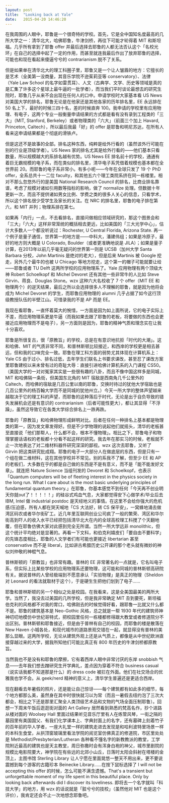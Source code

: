 ```yaml
---
layout: post
title:  "Looking back at Yale"
date:   2015-04-20 14:46:20
---
```


在我周围的人眼中，耶鲁是一个很奇特的学校。首先，它是全中国知名度最高的几所大学之一：清华北大，哈佛耶鲁，牛津剑桥，再往下可能才轮得着 MIT 和斯坦福。几乎所有拿到了耶鲁 offer 并最后选择去耶鲁的人都无法否认这个「名校光环」在自己的选择中起了一定的作用，而甚至就连我最后作出了放弃耶鲁的选择，可能也和现在看起来傻逼兮兮的 contrarianism 脱不了关系。

但是如果单在清华北大的理工科圈子里，耶鲁又是一个让人皱眉的地方：它擅长的是艺术（全美第一没商量，其音乐学院不逊茱莉亚等 conservatory）、法律（Yale Law School 的名字如雷贯耳）、人文（古典学、文学、历史等领域是真的是汇集了许多这个星球上最牛逼的一批学者），而当我们平时谈论最想去的研究生院时，耶鲁几乎从来不会出现在任何人的口中。申请学校时大家基本看 US News 对美国大学的排名，耶鲁无论是在他家还是其他各家的历年排名里，EE 永远排在 50 名上下，最好的时候三四十名，差的时候直奔 100。我申请的学校里有应用物理、有电子，这两个专业一般衡量申请结果的方式都是看有没有录到工程类的「三大」（MIT, Stanford, Berkeley）或者物理类的「六大」（前面三个加上 Havard, Princeton, Caltech），所以最后我最「好」的 offer 是耶鲁和明尼苏达，在所有人看来这申请结果都是个彻底的滑铁卢。

但是这还不是故事的全部。排名这种东西，纯粹是给外行看的（虽然该外行可能在别的行业是顶级学者）。US News 家的排名尤其是给外行看的——他们基本只看数量，所以规模越大的系排名越有优势。US News EE 排名前十的学校，通通有着巨无霸规模的电子系，而在类似的排名里，清华电子系凭借着规模也基本都在全世界前 20。而耶鲁的电子系非常小。有多小呢——今年在全球只发了 19 个 PhD offer，全系总共十一二位 faculty，和其他五六个理工类院系挤在同一栋楼里。相对不那么忽悠外行的是美国 National Research Council 的排名，比商业排名靠谱，考虑了规模对诸如引用数等指标的影响，做了 normalize 处理。但数据十年更新一次，而且不提供诸如男女比例、学费之类的很多人关心的信息，只看学术，所以这个排名很少受学生及家长的关注。在 NRC 的排名里，耶鲁的电子排在第六，和 MIT 并列；物理系排在第七。

如果再「内行」一点，不去看排名，直接问做相应领域研究的，那这个图景会和「三大」「六大」这样非常笼统的概括相去更远，比如美国的「三大光学中心」，估计大多数人一个都没听说过：Rochester, U Central Florida, Arizona State. 再一个例子是量子通信，世界第一的地方是——中科大，潘建伟组；如果是冷原子，最好的地方则大概是 U Colorado, Boulder（或者更准确地说是 JILA）；如果是量子计算，在2013年以前几乎毫无疑问的世界第一则是 UCSB（加州大学 Santa Barbara 分校，John Martinis 是绝对的老大），但是后来 Martinis 被 Google 挖走，另外几个最牛的也被 U Chicago 等地方挖走，这个第一的帽子可能就要让给——耶鲁或者 TU Delft 这两所学校的应用物理系了。Yale 应用物理有两个顶级大神 Robert Schoelkopf 和 Michel Devoret 还有其他一些非常牛的人比如 Steve Girvin、蒋良、Douglas Stone。wzx 这种六大名校收了 7 个 offer（MIT EE 和物理两个）的逆天结果，最后之所以会选择很多人不理解的耶鲁，就是因为他将会成为 Michel Devoret 的学生，而耶鲁应用物理的 alumni 几乎占据了如今这行顶级教授队伍的半壁江山。可惜录我的不是 AP 而是 EE。

我现在看耶鲁，一直怀着莫大的惋惜，一方面是因为如上面所说，它的电子实际上不差，而应用物理系更是牛逼（而我如果去跟了耶鲁的老板，将要做的东西也会更接近应用物理而不是电子），另一方面则是因为，耶鲁的精神气质和理念实在让我十分喜欢。

耶鲁是所很复古，很「原教旨」的学校，总是在有意识地抗拒「时代的大潮」。这和哈佛、MIT 的气质非常不同，和普林斯顿比较接近，和西岸的学校更是相去甚远，但和我的口味完全一致。耶鲁在理工科方面的弱势尤其体现在计算机系上：Yale CS 由于过小、排名过低，去年学生们联名上书要求课改，甚至忍了课改方案里耶鲁建校以来未曾有过的奇耻大辱：直接引进哈佛计算机系的入门课程 CS50。（美国大学的一对对冤家其实是一些很有趣的八卦，而且不像中国这样多是同城，MIT 和哈佛隔一条街，但美国东北角的 MIT 宿敌是西南角几千公里外的 Caltech，而哈佛的宿敌是几百公里以南的耶鲁，交换时待过的犹他大学宿敌也是几百公里外的杨百翰大学而不是同城的犹他州立。）今天一所大学的整体声望越来越取决于它的理工科的声望，而耶鲁的这种落后于时代，无论是出于自负导致的错失发展机会还是有意识的 contrarianism（后者可能性更大），都让其显得「不浮躁」，虽然这导致它在各类大学综合排名上一跌再跌。

耶鲁的「原教旨」和哈佛物理形成鲜明对比。后者在任何一种排名上基本都是物理类的第一，因为发文章发得好。但是不少学物理的说起他们就摇头，清华的老板甚至直接说「他们那帮人，什么都不会，根本不懂物理」。相比之下，耶鲁电子和物理掌握话语权的老板都十分看不起这样的研究。我去年在那实习的时候，老板就不止一次地表达了对二维材料器件研究深深的鄙视。wzx 这次去耶鲁，又听了 Girvin 把这类研究批成翔。耶鲁的电子一大部分人在做底层的东西，但是只有一个组在做二维材料，这在其他学校并不常见。别的系我不了解，但至少 EE 和 AP 的老板们，大多数在乎的都是自己做的东西是不是有意义，而不是「能不能发好文章」。就连把 Nature Science 当组刊发的 Devoret 和 Schoelkopf，也表示「Quantum computers will be of fleeting interest in the physics society in the long run. What I care about is the most basic underlying principles of fundamental quantum theory.」在耶鲁，你基本感觉不到任何「今天再不创业明天你就out了！！！！！」的硅谷式鸡血气息，大家都觉得安下心做学术/毕业后去 IBM, Intel 做 industrial postdoc 是天经地义的事情。在这里不会给你强大的危机感/压迫感，所有人都在哭天喊地「CS 大法好，转 CS 保平安」，一窝蜂地涌去做湾区码农或者华尔街矿工。近几年里互联网创业公司疯了一般的繁荣、湾区和华尔街高到吓人的收入水平已经把包括清华北大在内的全球高校理工科搅了个天翻地覆，但在耶鲁仿佛大家对此感到完全无所谓。当然一所大学远非 monolithic，但这个统计平均绝对是显著的。再看一下文科，和伯克利嬉皮们「要自由不要科学」的先锋态度相比，耶鲁的人文学者们有可能也更接近 libertarian 甚至 conservative 而不是 liberal，比如讲古希腊历史公开课的那个老头就有微妙的神似刘仲敬的神棍气息。

普林斯顿的「原教旨」也非常有趣。普林的 EE 非常著名的一点就是，它名叫电子系，但实际上比某些学校的应用物理系还要物理，这可能和同城的普林斯顿高研院有关。据说普林的人曾经极端到不愿意承认「实验物理」是真正的物理（Sheldon 对 Leonard 的看法就取材于这个），于是硬生生把他们划到了电子……

耶鲁和普林斯顿的另一个相似之处是校园。在我看来，这是全美国最美的两所大学。当然了，我没去过美国的几所学校，但是我非常确定 MIT 丑到要死，斯坦福伯克利的风格都不对我的胃口，哈佛刚去的时候觉得好看，跟耶鲁一比就又什么都不是。耶鲁的建筑基本是 Neo-Gothic 风格，总之就是一帮 1930 年代的建筑师神神叨叨地模仿中世纪哥特式，把校园里任何一栋楼都修得跟大教堂或者修道院分不出区别。普林斯顿和耶鲁接近，但是由于普林有自己的校园，而耶鲁的楼是散落在 New Haven 小城各处，和现代城市的道路景观交错在一起，就显得没有普林的美那么显眼。这两所学校，无论从建筑外观上还是从气质上，都像是从中世纪欧洲直接穿越过来的大学，据我所知他们可能比真正有 800 年历史的牛津剑桥都原教旨。

当然我也不是没有和耶鲁的摩擦，它有着西岸人眼中非常讨厌的东岸 snobbish 气息——去年我们想去蹭研究生开学典礼，差点因为穿着不符合 business casual（说实话我都不知道那是什么）的 dress code 被拦在外面。他们在社交场合的优雅我也学不会。从 geek/nerd 精神的意义上，清华学生普遍还是更适合西岸。

现在翻看去年暑假的照片，还是能让自己惊讶——每个建筑都有如此多的细节，每个地方都那么美，虽然身在其中时很快就习以为常（而且一暑假去纽约泡了三次大都会，相比之下还是那里汇聚全人类顶级艺术品和文物的气场全面压制耶鲁）。回想一下周末午饭后逛逛街对面的 Art Gallery 居然看到熟悉的梵高名作，抄个进路从楼对面的 Woolsey Hall 里面过结果听见音乐厅里有人在练管风琴，一街之隔的墓园里有美国国父、有我们化学课本上、字典封面上的名字，还有墓碑上刻着竹子的百年前的华人学者，一座大礼堂一样的建筑走进去发现是和哈利波特里场景一样的本科生食堂，从拱顶窗玻璃里看法学院的阅览室仿佛真正的修道院，市区里处处是 Methodist/Presbyterian/Lutheran 各种看不懂名字的新教教派的教堂，工学院附近最高的建筑也是天主教堂，周日弥撒时会有浑身白袍的神父，城市里剧院的规模比电影院要大，神学院在有些远的北郊小山丘，日落时太阳会斜射在塔楼的金顶上，主图书馆 Sterling Library 让人宁愿在里面晃悠一整天不用出来，更不要说震撼到每个游客的古籍珍本 Beinecke Library……在按下鼠标选择了 I will not be accepting this offer 的时候，怎么可能不满含遗憾。That's a transient but unforgettable moment of my life spent in this beautiful place. Only by looking back afterwards did I discover its loveliness. 即将去一个名字就叫「科技大学」的地方，用 wzx 的话说就是「脏兮兮的技校」（虽然他对 MIT 也是这个评价），我肯定还会不止一次地想念耶鲁吧。